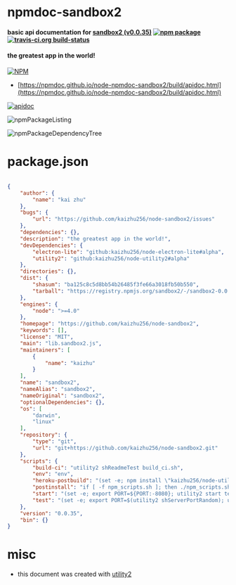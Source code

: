 # npmdoc-sandbox2

#### basic api documentation for  [sandbox2 (v0.0.35)](https://github.com/kaizhu256/node-sandbox2)  [![npm package](https://img.shields.io/npm/v/npmdoc-sandbox2.svg?style=flat-square)](https://www.npmjs.org/package/npmdoc-sandbox2) [![travis-ci.org build-status](https://api.travis-ci.org/npmdoc/node-npmdoc-sandbox2.svg)](https://travis-ci.org/npmdoc/node-npmdoc-sandbox2)

#### the greatest app in the world!

[![NPM](https://nodei.co/npm/sandbox2.png?downloads=true&downloadRank=true&stars=true)](https://www.npmjs.com/package/sandbox2)

- [https://npmdoc.github.io/node-npmdoc-sandbox2/build/apidoc.html](https://npmdoc.github.io/node-npmdoc-sandbox2/build/apidoc.html)

[![apidoc](https://npmdoc.github.io/node-npmdoc-sandbox2/build/screenCapture.buildCi.browser.%252Ftmp%252Fbuild%252Fapidoc.html.png)](https://npmdoc.github.io/node-npmdoc-sandbox2/build/apidoc.html)

![npmPackageListing](https://npmdoc.github.io/node-npmdoc-sandbox2/build/screenCapture.npmPackageListing.svg)

![npmPackageDependencyTree](https://npmdoc.github.io/node-npmdoc-sandbox2/build/screenCapture.npmPackageDependencyTree.svg)



# package.json

```json

{
    "author": {
        "name": "kai zhu"
    },
    "bugs": {
        "url": "https://github.com/kaizhu256/node-sandbox2/issues"
    },
    "dependencies": {},
    "description": "the greatest app in the world!",
    "devDependencies": {
        "electron-lite": "github:kaizhu256/node-electron-lite#alpha",
        "utility2": "github:kaizhu256/node-utility2#alpha"
    },
    "directories": {},
    "dist": {
        "shasum": "ba125c8c5d8bb54b26485f3fe66a3018fb50b550",
        "tarball": "https://registry.npmjs.org/sandbox2/-/sandbox2-0.0.35.tgz"
    },
    "engines": {
        "node": ">=4.0"
    },
    "homepage": "https://github.com/kaizhu256/node-sandbox2",
    "keywords": [],
    "license": "MIT",
    "main": "lib.sandbox2.js",
    "maintainers": [
        {
            "name": "kaizhu"
        }
    ],
    "name": "sandbox2",
    "nameAlias": "sandbox2",
    "nameOriginal": "sandbox2",
    "optionalDependencies": {},
    "os": [
        "darwin",
        "linux"
    ],
    "repository": {
        "type": "git",
        "url": "git+https://github.com/kaizhu256/node-sandbox2.git"
    },
    "scripts": {
        "build-ci": "utility2 shReadmeTest build_ci.sh",
        "env": "env",
        "heroku-postbuild": "(set -e; npm install \"kaizhu256/node-utility2#alpha\"; utility2 shDeployHeroku)",
        "postinstall": "if [ -f npm_scripts.sh ]; then ./npm_scripts.sh postinstall; fi",
        "start": "(set -e; export PORT=${PORT:-8080}; utility2 start test.js)",
        "test": "(set -e; export PORT=$(utility2 shServerPortRandom); utility2 test test.js)"
    },
    "version": "0.0.35",
    "bin": {}
}
```



# misc
- this document was created with [utility2](https://github.com/kaizhu256/node-utility2)
